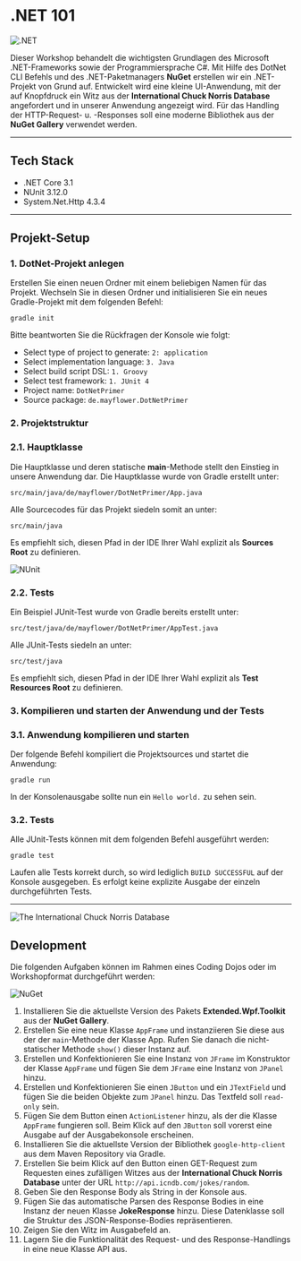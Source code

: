 
# .NET 101

![.NET](https://github.com/christopherstock/DotNetPrimer/raw/master/_ASSET/readme/logo_dotnet.png)

Dieser Workshop behandelt die wichtigsten Grundlagen des Microsoft .NET-Frameworks sowie der Programmiersprache C#. Mit Hilfe des DotNet CLI Befehls
 und des .NET-Paketmanagers **NuGet** erstellen wir ein .NET-Projekt von Grund auf. Entwickelt wird eine kleine UI-Anwendung, mit der
 auf Knopfdruck ein Witz aus der **International Chuck Norris Database** angefordert und in unserer Anwendung
 angezeigt wird. Für das Handling der HTTP-Request- u. -Responses soll eine moderne Bibliothek aus der **NuGet Gallery** verwendet werden.

<hr>

## Tech Stack

- .NET Core 3.1
- NUnit 3.12.0
- System.Net.Http 4.3.4

<hr>

## Projekt-Setup

### 1. DotNet-Projekt anlegen

Erstellen Sie einen neuen Ordner mit einem beliebigen Namen für das Projekt. Wechseln Sie in diesen Ordner und
 initialisieren Sie ein neues Gradle-Projekt mit dem folgenden Befehl:

`gradle init`

Bitte beantworten Sie die Rückfragen der Konsole wie folgt:

- Select type of project to generate: `2: application`
- Select implementation language: `3. Java`
- Select build script DSL: `1. Groovy`
- Select test framework: `1. JUnit 4`
- Project name: `DotNetPrimer`
- Source package: `de.mayflower.DotNetPrimer`


### 2. Projektstruktur

### 2.1. Hauptklasse

Die Hauptklasse und deren statische **main**-Methode stellt den Einstieg in unsere Anwendung dar. Die Hauptklasse wurde
 von Gradle erstellt unter:

`src/main/java/de/mayflower/DotNetPrimer/App.java`

Alle Sourcecodes für das Projekt siedeln somit an unter:

`src/main/java`

Es empfiehlt sich, diesen Pfad in der IDE Ihrer Wahl explizit als **Sources Root** zu definieren.

![NUnit](https://github.com/christopherstock/DotNetPrimer/raw/master/_ASSET/readme/logo_nunit.png)

### 2.2. Tests

Ein Beispiel JUnit-Test wurde von Gradle bereits erstellt unter:

`src/test/java/de/mayflower/DotNetPrimer/AppTest.java`

Alle JUnit-Tests siedeln an unter:

`src/test/java`

Es empfiehlt sich, diesen Pfad in der IDE Ihrer Wahl explizit als **Test Resources Root** zu definieren.


### 3. Kompilieren und starten der Anwendung und der Tests

### 3.1. Anwendung kompilieren und starten

Der folgende Befehl kompiliert die Projektsources und startet die Anwendung:

`gradle run`

In der Konsolenausgabe sollte nun ein `Hello world.` zu sehen sein.


### 3.2. Tests

Alle JUnit-Tests können mit dem folgenden Befehl ausgeführt werden:

`gradle test`

Laufen alle Tests korrekt durch, so wird lediglich `BUILD SUCCESSFUL` auf der Konsole ausgegeben. Es erfolgt keine
 explizite Ausgabe der einzeln durchgeführten Tests.

<hr>

![The International Chuck Norris Database](https://github.com/christopherstock/DotNetPrimer/raw/master/_ASSET/readme/chuck.jpg)

## Development

Die folgenden Aufgaben können im Rahmen eines Coding Dojos oder im Workshopformat durchgeführt werden:

![NuGet](https://github.com/christopherstock/DotNetPrimer/raw/master/_ASSET/readme/logo_nuget.png)

1. Installieren Sie die aktuellste Version des Pakets **Extended.Wpf.Toolkit** aus der **NuGet Gallery**.
2. Erstellen Sie eine neue Klasse `AppFrame` und instanziieren Sie diese aus der der `main`-Methode der Klasse App.
 Rufen Sie danach die nicht-statischer Methode `show()` dieser Instanz auf.
3. Erstellen und Konfektionieren Sie eine Instanz von `JFrame` im Konstruktor der Klasse `AppFrame` und fügen Sie dem
 `JFrame` eine Instanz von `JPanel` hinzu. 
4. Erstellen und Konfektionieren Sie einen `JButton` und ein `JTextField` und fügen Sie die beiden Objekte zum
 `JPanel` hinzu. Das Textfeld soll `read-only` sein.
5. Fügen Sie dem Button einen `ActionListener` hinzu, als der die Klasse `AppFrame` fungieren soll.
 Beim Klick auf den `JButton` soll vorerst eine Ausgabe auf der Ausgabekonsole erscheinen.
6. Installieren Sie die aktuellste Version der Bibliothek `google-http-client` aus dem Maven Repository via Gradle.
7. Erstellen Sie beim Klick auf den Button einen GET-Request zum Requesten eines zufälligen Witzes aus der 
 **International Chuck Norris Database** unter der URL `http://api.icndb.com/jokes/random`.
8. Geben Sie den Response Body als String in der Konsole aus.
9. Fügen Sie das automatische Parsen des Response Bodies in eine Instanz der neuen Klasse **JokeResponse** hinzu.
 Diese Datenklasse soll die Struktur des JSON-Response-Bodies repräsentieren.
10. Zeigen Sie den Witz im Ausgabefeld an.
11. Lagern Sie die Funktionalität des Request- und des Response-Handlings in eine neue Klasse API aus.
